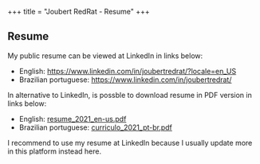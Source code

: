 +++
title = "Joubert RedRat - Resume"
+++

## Resume

My public resume can be viewed at LinkedIn in links below:

* English: <a href="https://www.linkedin.com/in/joubertredrat/?locale=en_US" target="_blank">https://www.linkedin.com/in/joubertredrat/?locale=en_US</a>
* Brazilian portuguese: <a href="https://www.linkedin.com/in/joubertredrat/" target="_blank">https://www.linkedin.com/in/joubertredrat/</a>

In alternative to LinkedIn, is possble to download resume in PDF version in links below:

* English: [resume_2021_en-us.pdf](/assets/resume/resume_2021_en-us.pdf)
* Brazilian portuguese: [curriculo_2021_pt-br.pdf](/assets/resume/curriculo_2021_pt-br.pdf)

I recommend to use my resume at LinkedIn because I usually update more in this platform instead here.
